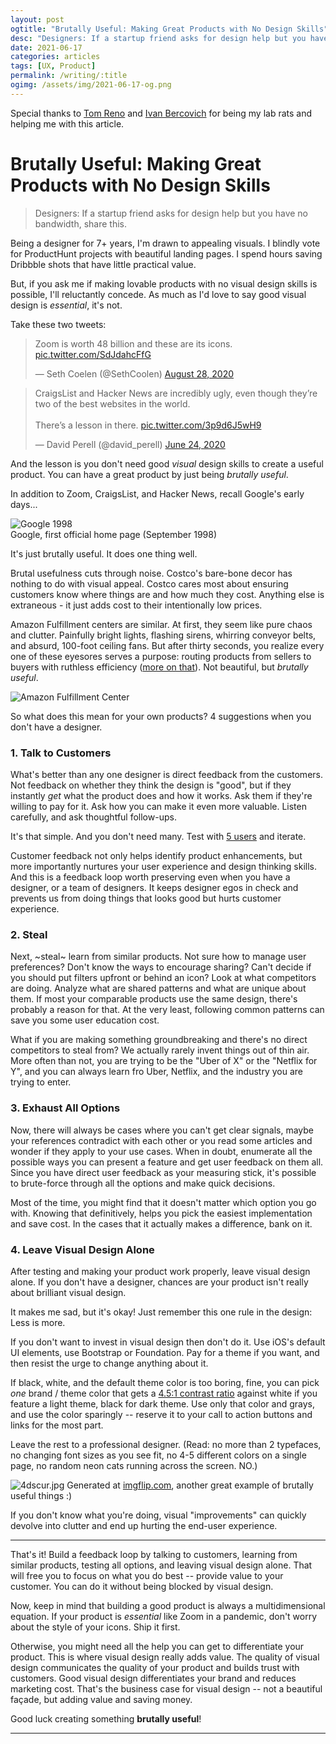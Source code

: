 ```yaml
---
layout: post
ogtitle: "Brutally Useful: Making Great Products with No Design Skills"
desc: "Designers: If a startup friend asks for design help but you have no bandwidth, share this."
date: 2021-06-17
categories: articles
tags: [UX, Product]
permalink: /writing/:title
ogimg: /assets/img/2021-06-17-og.png
---
```


<span class="caption">Special thanks to [Tom Reno](https://twitter.com/Tom__Reno) and [Ivan Bercovich](https://twitter.com/ibercovich) for being my lab rats and helping me with this article.</span>

# Brutally Useful: Making Great Products with No Design&nbsp;Skills

> Designers: If a startup friend asks for design help but you have no bandwidth, share this.

Being a designer for 7+ years, I'm drawn to appealing visuals. I blindly vote for ProductHunt projects with beautiful landing pages. I spend hours saving Dribbble shots that have little practical value.

But, if you ask me if making lovable products with no visual design skills is possible, I'll reluctantly concede. As much as I'd love to say good visual design is *essential*, it's not.

Take these two tweets:

<blockquote class="twitter-tweet"><p lang="en" dir="ltr">Zoom is worth 48 billion and these are its icons. <a href="https://t.co/SdJdahcFfG">pic.twitter.com/SdJdahcFfG</a></p>&mdash; Seth Coelen (@SethCoolen) <a href="https://twitter.com/SethCoolen/status/1299366555969617923?ref_src=twsrc%5Etfw">August 28, 2020</a></blockquote> <script async src="https://platform.twitter.com/widgets.js" charset="utf-8"></script>

<blockquote class="twitter-tweet"><p lang="en" dir="ltr">CraigsList and Hacker News are incredibly ugly, even though they’re two of the best websites in the world.<br><br>There’s a lesson in there. <a href="https://t.co/3p9d6J5wH9">pic.twitter.com/3p9d6J5wH9</a></p>&mdash; David Perell (@david_perell) <a href="https://twitter.com/david_perell/status/1275681109532180481?ref_src=twsrc%5Etfw">June 24, 2020</a></blockquote> <script async src="https://platform.twitter.com/widgets.js" charset="utf-8"></script>

And the lesson is you don't need good *visual* design skills to create a useful product. You can have a great product by just being *brutally useful*. 

In addition to Zoom, CraigsList, and Hacker News, recall Google's early days... 

![Google 1998](https://draftin.com:443/images/75567?token=6nfK5-GYE8XolH9t5i2g6kR0uTlQb-OdwRrYTRug1sC7sDqf1SQqoeR6Opn-nNkv34MjIT_7M8LjqJ86ltRxJ_g)<br/><span class="caption">Google, first official home page (September 1998)</span>

It's just brutally useful. It does one thing well.

Brutal usefulness cuts through noise. Costco's bare-bone decor has nothing to do with visual appeal. Costco cares most about ensuring customers know where things are and how much they cost. Anything else is extraneous - it just adds cost to their intentionally low prices.

Amazon Fulfillment centers are similar. At first, they seem like pure chaos and clutter. Painfully bright lights, flashing sirens, whirring conveyor belts, and absurd, 100-foot ceiling fans. But after thirty seconds, you realize every one of these eyesores serves a purpose: routing products from sellers to buyers with ruthless efficiency ([more on that](https://classic.qz.com/perfect-company-2/1172282/this-company-built-one-of-the-worlds-most-efficient-warehouses-by-embracing-chaos/)). Not beautiful, but *brutally useful*.

![Amazon Fulfillment Center](https://draftin.com:443/images/75571?token=ilROxuQUYyNmMGD-KuO8fhul-WEbtz6Gg5L-HiyiV101UGhWNWiFMj3TzNQ4ChtfZwO3VwQPGbf-eEOYD0mvWg8) 

So what does this mean for your own products? 4 suggestions when you don't have a designer.

### 1. Talk to Customers

What's better than any one designer is direct feedback from the customers. Not feedback on whether they think the design is "good", but if they instantly *get* what the product does and how it works. Ask them if they're willing to pay for it. Ask how you can make it even more valuable. Listen carefully, and ask thoughtful follow-ups.

It's that simple. And you don't need many. Test with [5 users](https://www.nngroup.com/articles/why-you-only-need-to-test-with-5-users/) and iterate. 

Customer feedback not only helps identify product enhancements, but more importantly nurtures your user experience and design thinking skills. And this is a feedback loop worth preserving even when you have a designer, or a team of designers. It keeps designer egos in check and prevents us from doing things that looks good but hurts customer experience.

### 2. Steal

Next, ~steal~ learn from similar products. Not sure how to manage user preferences? Don't know the ways to encourage sharing? Can't decide if you should put filters upfront or behind an icon? Look at what competitors are doing. Analyze what are shared patterns and what are unique about them. If most your comparable products use the same design, there's probably a reason for that. At the very least, following common patterns can save you some user education cost.

What if you are making something groundbreaking and there's no direct competitors to steal from? We actually rarely invent things out of thin air. More often than not, you are trying to be the "Uber of X" or the "Netflix for Y", and you can always learn fro Uber, Netflix, and the industry you are trying to enter. 

### 3. Exhaust All Options

Now, there will always be cases where you can't get clear signals, maybe your references contradict with each other or you read some articles and wonder if they apply to your use cases. When in doubt, enumerate all the possible ways you can present a feature and get user feedback on them all. Since you have direct user feedback as your measuring stick, it's possible to brute-force through all the options and make quick decisions. 

Most of the time, you might find that it doesn't matter which option you go with. Knowing that definitively, helps you pick the easiest implementation and save cost. In the cases that it actually makes a difference, bank on it.

### 4. Leave Visual Design Alone

After testing and making your product work properly, leave visual design alone. If you don't have a designer, chances are your product isn't really about brilliant visual design.

It makes me sad, but it's okay! Just remember this one rule in the design: Less is more.

If you don't want to invest in visual design then don't do it. Use iOS's default UI elements, use Bootstrap or Foundation. Pay for a theme if you want, and then resist the urge to change anything about it. 

If black, white, and the default theme color is too boring, fine, you can pick _one_ brand / theme color that gets a [4.5:1 contrast ratio](https://color.a11y.com/ContrastPair/?bgcolor=ffffff&fgcolor=000000) against white if you feature a light theme, black for dark theme. Use only that color and grays, and use the color sparingly -- reserve it to your call to action buttons and links for the most part.

Leave the rest to a professional designer. (Read: no more than 2 typefaces, no changing font sizes as you see fit, no 4-5 different colors on a single page, no random neon cats running across the screen. NO.)

![4dscur.jpg](https://draftin.com:443/images/75572?token=zQlLDxGTimFRz6GqhIM1QKnsYAqqlZF5T4Radk10McwNJYtI30tu2U4bxqabOhkT7ZQ47mNwgkN_FDVMsVfF_VE) 
<span class="caption">Generated at [imgflip.com](https://imgflip.com/), another great example of brutally useful things :)</span>

If you don't know what you're doing, visual "improvements" can quickly devolve into clutter and end up hurting the end-user experience.

---

That's it! Build a feedback loop by talking to customers, learning from similar products, testing all options, and leaving visual design alone. That will free you to focus on what you do best -- provide value to your customer. You can do it without being blocked by visual design.

Now, keep in mind that building a good product is always a multidimensional equation. If your product is _essential_ like Zoom in a pandemic, don't worry about the style of your icons. Ship it first.

Otherwise, you might need all the help you can get to differentiate your product. This is where visual design really adds value. The quality of visual design communicates the quality of your product and builds trust with customers. Good visual design differentiates your brand and reduces marketing cost. That's the business case for visual design -- not a beautiful façade, but adding value and saving money.

Good luck creating something **brutally useful**!

---